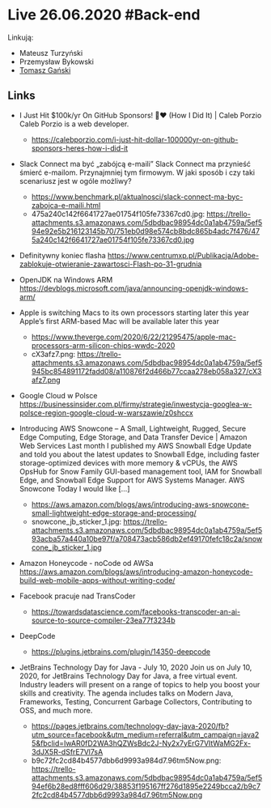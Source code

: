 # Live 26.06.2020 #Back-end

Linkują:

- Mateusz Turzyński
- Przemysław Bykowski
- [Tomasz Gański](https://www.linkedin.com/in/tomaszganski)

## Links

- I Just Hit $100k/yr On GitHub Sponsors! 🎉❤️ (How I Did It) | Caleb Porzio
  Caleb Porzio is a web developer.

  - https://calebporzio.com/i-just-hit-dollar-100000yr-on-github-sponsors-heres-how-i-did-it

- Slack Connect ma być „zabójcą e-maili”
  Slack Connect ma przynieść śmierć e-mailom. Przynajmniej tym firmowym. W jaki sposób i czy taki scenariusz jest w ogóle możliwy?

  - https://www.benchmark.pl/aktualnosci/slack-connect-ma-byc-zabojca-e-maili.html
  - 475a240c142f6641727ae01754f105fe73367cd0.jpg: https://trello-attachments.s3.amazonaws.com/5dbdbac98954dc0a1ab4759a/5ef594e92e5b216123145b70/751eb0d98e574cb8bdc865b4adc7f476/475a240c142f6641727ae01754f105fe73367cd0.jpg

- Definitywny koniec flasha
  https://www.centrumxp.pl/Publikacja/Adobe-zablokuje-otwieranie-zawartosci-Flash-po-31-grudnia

- OpenJDK na Windows ARM
  https://devblogs.microsoft.com/java/announcing-openjdk-windows-arm/

- Apple is switching Macs to its own processors starting later this year
  Apple’s first ARM-based Mac will be available later this year

  - https://www.theverge.com/2020/6/22/21295475/apple-mac-processors-arm-silicon-chips-wwdc-2020
  - cX3afz7.png: https://trello-attachments.s3.amazonaws.com/5dbdbac98954dc0a1ab4759a/5ef5945bc854891172fadd08/a110876f2d466b77ccaa278eb058a327/cX3afz7.png

- Google Cloud w Polsce
  https://businessinsider.com.pl/firmy/strategie/inwestycja-googlea-w-polsce-region-google-cloud-w-warszawie/z0shccx

- Introducing AWS Snowcone – A Small, Lightweight, Rugged, Secure Edge Computing, Edge Storage, and Data Transfer Device | Amazon Web Services
  Last month I published my AWS Snowball Edge Update and told you about the latest updates to Snowball Edge, including faster storage-optimized devices with more memory & vCPUs, the AWS OpsHub for Snow Family GUI-based management tool, IAM for Snowball Edge, and Snowball Edge Support for AWS Systems Manager. AWS Snowcone Today I would like […]

  - https://aws.amazon.com/blogs/aws/introducing-aws-snowcone-small-lightweight-edge-storage-and-processing/
  - snowcone_jb_sticker_1.jpg: https://trello-attachments.s3.amazonaws.com/5dbdbac98954dc0a1ab4759a/5ef593acba57a440a10be97f/a708473acb586db2ef49170fefc18c2a/snowcone_jb_sticker_1.jpg

- Amazon Honeycode - noCode od AWSa
  https://aws.amazon.com/blogs/aws/introducing-amazon-honeycode-build-web-mobile-apps-without-writing-code/

- Facebook pracuje nad TransCoder
  - https://towardsdatascience.com/facebooks-transcoder-an-ai-source-to-source-compiler-23ea77f3234b
- DeepCode
  - https://plugins.jetbrains.com/plugin/14350-deepcode
- JetBrains Technology Day for Java - July 10, 2020
  Join us on July 10, 2020, for JetBrains Technology Day for Java, a free virtual event. Industry leaders will present on a range of topics to help you boost your skills and creativity. The agenda includes talks on Modern Java, Frameworks, Testing, Concurrent Garbage Collectors, Contributing to OSS, and much more.

  - https://pages.jetbrains.com/technology-day-java-2020/fb?utm_source=facebook&utm_medium=referral&utm_campaign=java25&fbclid=IwAR0fD2WA3hQZWsBdc2J-Ny2x7yErG7VItWaMG2Fx-3dJX5R-dSfrE7Vl7sA
  - b9c72fc2cd84b4577dbb6d9993a984d7.96tm5Now.png: https://trello-attachments.s3.amazonaws.com/5dbdbac98954dc0a1ab4759a/5ef594ef6b28ed8fff606d29/38853f195167ff276d1895e2249bcca2/b9c72fc2cd84b4577dbb6d9993a984d7.96tm5Now.png

